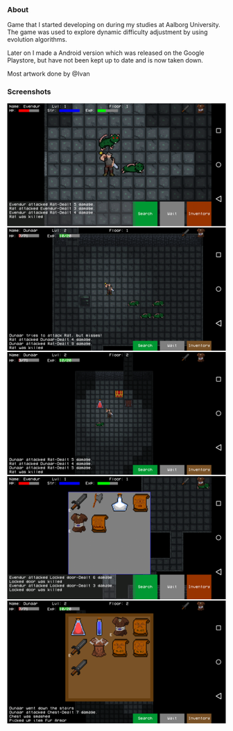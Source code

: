 ### About
Game that I started developing on during my studies at Aalborg University. 
The game was used to explore dynamic difficulty adjustment by using evolution algorithms.

Later on I made a Android version which was released on the Google Playstore, but have not been kept up to date and is now taken down.

Most artwork done by @Ivan

### Screenshots
![screenshot from game](/screenshots/0.png?raw=true)
![screenshot from game](/screenshots/1.png?raw=true)
![screenshot from game](/screenshots/2.png?raw=true)
![screenshot from game](/screenshots/3.png?raw=true)
![screenshot from game](/screenshots/4.png?raw=true)
